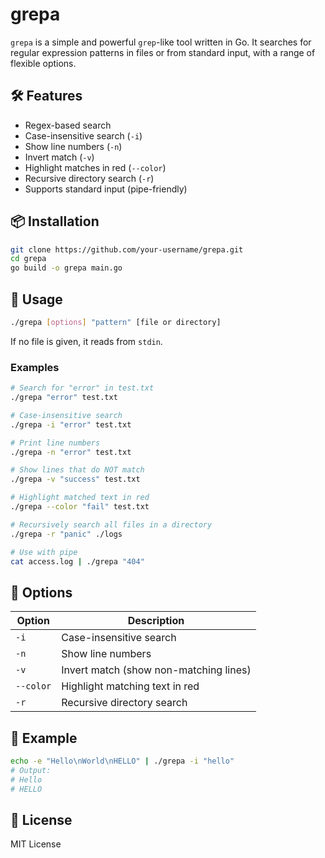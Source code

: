# grepa

`grepa` is a simple and powerful `grep`-like tool written in Go. It searches for regular expression patterns in files or from standard input, with a range of flexible options.

## 🛠️ Features

- Regex-based search
- Case-insensitive search (`-i`)
- Show line numbers (`-n`)
- Invert match (`-v`)
- Highlight matches in red (`--color`)
- Recursive directory search (`-r`)
- Supports standard input (pipe-friendly)

## 📦 Installation

```bash
git clone https://github.com/your-username/grepa.git
cd grepa
go build -o grepa main.go
```

## 🚀 Usage

```bash
./grepa [options] "pattern" [file or directory]
```

If no file is given, it reads from `stdin`.

### Examples

```bash
# Search for "error" in test.txt
./grepa "error" test.txt

# Case-insensitive search
./grepa -i "error" test.txt

# Print line numbers
./grepa -n "error" test.txt

# Show lines that do NOT match
./grepa -v "success" test.txt

# Highlight matched text in red
./grepa --color "fail" test.txt

# Recursively search all files in a directory
./grepa -r "panic" ./logs

# Use with pipe
cat access.log | ./grepa "404"
```

## 🔧 Options

| Option    | Description                            |
| --------- | -------------------------------------- |
| `-i`      | Case-insensitive search                |
| `-n`      | Show line numbers                      |
| `-v`      | Invert match (show non-matching lines) |
| `--color` | Highlight matching text in red         |
| `-r`      | Recursive directory search             |

## 📁 Example

```bash
echo -e "Hello\nWorld\nHELLO" | ./grepa -i "hello"
# Output:
# Hello
# HELLO
```

## 📜 License

MIT License

